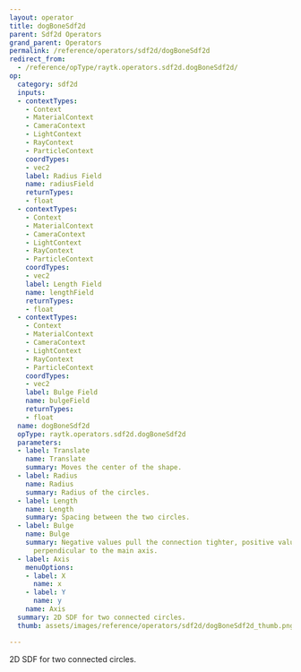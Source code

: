 ```yaml
---
layout: operator
title: dogBoneSdf2d
parent: Sdf2d Operators
grand_parent: Operators
permalink: /reference/operators/sdf2d/dogBoneSdf2d
redirect_from:
  - /reference/opType/raytk.operators.sdf2d.dogBoneSdf2d/
op:
  category: sdf2d
  inputs:
  - contextTypes:
    - Context
    - MaterialContext
    - CameraContext
    - LightContext
    - RayContext
    - ParticleContext
    coordTypes:
    - vec2
    label: Radius Field
    name: radiusField
    returnTypes:
    - float
  - contextTypes:
    - Context
    - MaterialContext
    - CameraContext
    - LightContext
    - RayContext
    - ParticleContext
    coordTypes:
    - vec2
    label: Length Field
    name: lengthField
    returnTypes:
    - float
  - contextTypes:
    - Context
    - MaterialContext
    - CameraContext
    - LightContext
    - RayContext
    - ParticleContext
    coordTypes:
    - vec2
    label: Bulge Field
    name: bulgeField
    returnTypes:
    - float
  name: dogBoneSdf2d
  opType: raytk.operators.sdf2d.dogBoneSdf2d
  parameters:
  - label: Translate
    name: Translate
    summary: Moves the center of the shape.
  - label: Radius
    name: Radius
    summary: Radius of the circles.
  - label: Length
    name: Length
    summary: Spacing between the two circles.
  - label: Bulge
    name: Bulge
    summary: Negative values pull the connection tighter, positive values bulge out
      perpendicular to the main axis.
  - label: Axis
    menuOptions:
    - label: X
      name: x
    - label: Y
      name: y
    name: Axis
  summary: 2D SDF for two connected circles.
  thumb: assets/images/reference/operators/sdf2d/dogBoneSdf2d_thumb.png

---
```



2D SDF for two connected circles.